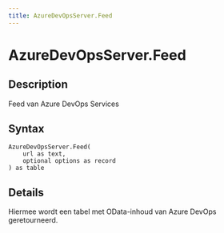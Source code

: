 ```yaml
---
title: AzureDevOpsServer.Feed
---
```


# AzureDevOpsServer.Feed


## Description

Feed van Azure DevOps Services


## Syntax

```powerquery
AzureDevOpsServer.Feed(
    url as text,
    optional options as record
) as table
```


## Details

Hiermee wordt een tabel met OData-inhoud van Azure DevOps geretourneerd.


